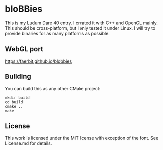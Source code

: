 # bloBBies

This is my Ludum Dare 40 entry. I created it with C++ and OpenGL mainly.
This should be cross-platform, but I only tested it under Linux. I will try to
provide binaries for as many platforms as possible.

## WebGL port
https://faerbit.github.io/blobbies

## Building
You can build this as any other CMake project:

```
mkdir build
cd build
cmake ..
make
```

## License
This work is licensed under the MIT license with exception of the font.
See License.md for details.
